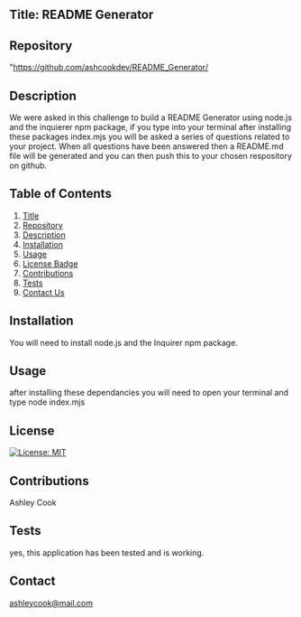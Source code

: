 
## Title: README Generator

## Repository
"https://github.com/ashcookdev/README_Generator/

## Description
We were asked in this challenge to build a README Generator using node.js and the inquierer npm package, if you type into your terminal after installing these packages index.mjs you will be asked a series of questions related to your project. When all questions have been answered then a README.md file will be generated and you can then push this to your chosen respository on github.

## Table of Contents
1. [Title](#Title)
2. [Repository](#Repository)
3. [Description](#Description)
4. [Installation](#Installation)
5. [Usage](#Usage)
6. [License Badge](#License)
7. [Contributions](#Contributions)
8. [Tests](#Tests)
9. [Contact Us](#Contact)


## Installation
You will need to install node.js and the Inquirer npm package.

## Usage
after installing these dependancies you will need to open your terminal and type node index.mjs

## License
[![License: MIT](https://img.shields.io/badge/License-MIT-yellow.svg)](https://opensource.org/licenses/MIT)

## Contributions
Ashley Cook

## Tests
yes, this application has been tested and is working.

## Contact
ashleycook@mail.com
